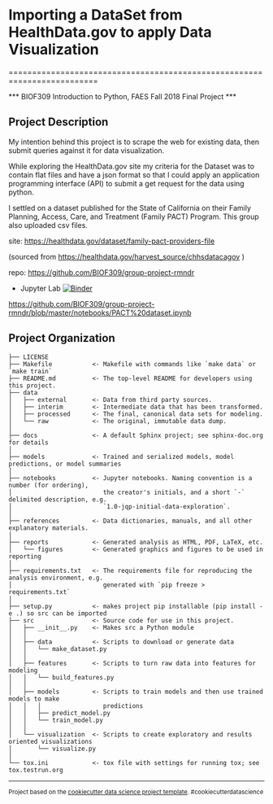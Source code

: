 # Importing a DataSet from HealthData.gov to apply Data Visualization
=========================================================================

*** BIOF309 Introduction to Python,  FAES Fall 2018  Final Project ***


## Project Description

My intention behind this project is to scrape the web for existing data, then submit queries against it for data visualization.

While exploring the HealthData.gov site my criteria for the Dataset was to contain flat files and have a json format so that I could apply an application programming interface (API) to submit a get request for the data using python.

I settled on a dataset published for the State of California on their Family Planning, Access, Care, and Treatment (Family PACT) Program.  This group also uploaded csv files.

site: https://healthdata.gov/dataset/family-pact-providers-file

(sourced from https://healthdata.gov/harvest_source/chhsdatacagov )

repo: https://github.com/BIOF309/group-project-rmndr

- Jupyter Lab 
[![Binder](https://mybinder.org/badge_logo.svg)](https://mybinder.org/v2/gh/BIOF309/group-project-rmndr/master?urlpath=lab/notebooks/PACT%20data%20-%20Final.ipynb)

https://github.com/BIOF309/group-project-rmndr/blob/master/notebooks/PACT%20dataset.ipynb


Project Organization
------------

    ├── LICENSE
    ├── Makefile           <- Makefile with commands like `make data` or `make train`
    ├── README.md          <- The top-level README for developers using this project.
    ├── data
    │   ├── external       <- Data from third party sources.
    │   ├── interim        <- Intermediate data that has been transformed.
    │   ├── processed      <- The final, canonical data sets for modeling.
    │   └── raw            <- The original, immutable data dump.
    │
    ├── docs               <- A default Sphinx project; see sphinx-doc.org for details
    │
    ├── models             <- Trained and serialized models, model predictions, or model summaries
    │
    ├── notebooks          <- Jupyter notebooks. Naming convention is a number (for ordering),
    │                         the creator's initials, and a short `-` delimited description, e.g.
    │                         `1.0-jqp-initial-data-exploration`.
    │
    ├── references         <- Data dictionaries, manuals, and all other explanatory materials.
    │
    ├── reports            <- Generated analysis as HTML, PDF, LaTeX, etc.
    │   └── figures        <- Generated graphics and figures to be used in reporting
    │
    ├── requirements.txt   <- The requirements file for reproducing the analysis environment, e.g.
    │                         generated with `pip freeze > requirements.txt`
    │
    ├── setup.py           <- makes project pip installable (pip install -e .) so src can be imported
    ├── src                <- Source code for use in this project.
    │   ├── __init__.py    <- Makes src a Python module
    │   │
    │   ├── data           <- Scripts to download or generate data
    │   │   └── make_dataset.py
    │   │
    │   ├── features       <- Scripts to turn raw data into features for modeling
    │   │   └── build_features.py
    │   │
    │   ├── models         <- Scripts to train models and then use trained models to make
    │   │   │                 predictions
    │   │   ├── predict_model.py
    │   │   └── train_model.py
    │   │
    │   └── visualization  <- Scripts to create exploratory and results oriented visualizations
    │       └── visualize.py
    │
    └── tox.ini            <- tox file with settings for running tox; see tox.testrun.org


--------

<p><small>Project based on the <a target="_blank" href="https://drivendata.github.io/cookiecutter-data-science/">cookiecutter data science project template</a>. #cookiecutterdatascience</small></p>

